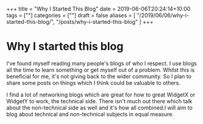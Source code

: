 +++
title = "Why I Started This Blog"
date = 2019-06-06T20:24:14+10:00
tags = [""]
categories = [""]
draft = false
aliases = [
	"/2019/06/06/why-i-started-this-blog/",
	"/posts/why-i-started-this-blog"
]
+++

# Why I started this blog #

I've found myself reading many people's blogs of who I respect. I use blogs all the time to learn something or get myself out of a problem. Whilst this is beneficial for me, it's not giving back to the wider community. So I plan to share some posts on things which I think could be valuable to others.

I find a lot of networking blogs which are great for how to great WidgetX or WidgetY to work, the technical side. There isn't much out there which talk about the non-technical side as well and it's how all combined.I will aim to blog about technical and non-technical subjects in equal measure.



